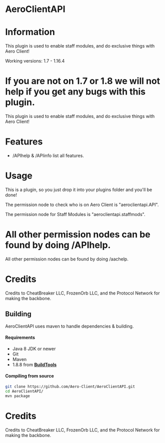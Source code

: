 # AeroClientAPI

# Information


This plugin is used to enable staff modules, and do exclusive things with Aero Client! 

Working versions: 1.7 - 1.16.4

If you are not on 1.7 or 1.8 **we will not help if you get any bugs with this plugin**.
=======
This plugin is used to enable staff modules, and do exclusive things with Aero Client!

# Features

- /APIhelp & /APIinfo list all features.

# Usage

This is a plugin, so you just drop it into your plugins folder and you'll be done!

The permission node to check who is on Aero Client is "aeroclientapi.API".

The permission node for Staff Modules is "aeroclientapi.staffmods".

All other permission nodes can be found by doing /APIhelp.
=======
All other permission nodes can be found by doing /aachelp.

# Credits

Credits to CheatBreaker LLC, FrozenOrb LLC, and the Protocol Network for making the backbone.


## Building
AeroClientAPI uses maven to handle dependencies & building.

#### Requirements
* Java 8 JDK or newer
* Git
* Maven
* 1.8.8 from [**BuildTools**](https://www.spigotmc.org/wiki/buildtools/#1-8-8)


#### Compiling from source


```sh
git clone https://github.com/Aero-Client/AeroClientAPI.git
cd AeroClientAPI/
mvn package
```


# Credits

Credits to CheatBreaker LLC, FrozenOrb LLC, and the Protocol Network for making the backbone.
